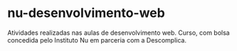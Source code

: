# nu-desenvolvimento-web
Atividades realizadas nas aulas de desenvolvimento web. Curso, com bolsa concedida pelo Instituto Nu em parceria com a Descomplica.
